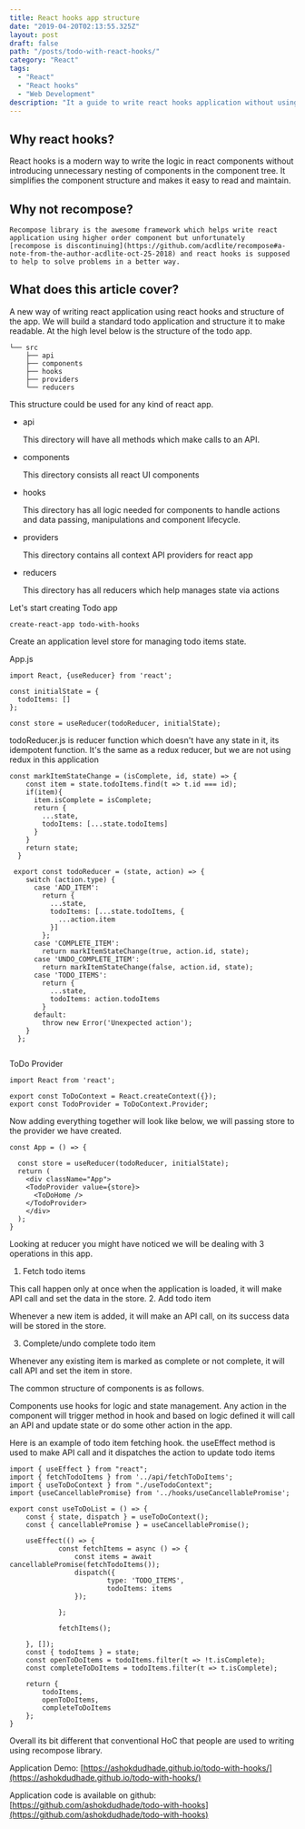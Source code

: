 ```yaml
---
title: React hooks app structure
date: "2019-04-20T02:13:55.325Z"
layout: post
draft: false
path: "/posts/todo-with-react-hooks/"
category: "React"
tags:
  - "React"
  - "React hooks"
  - "Web Development"
description: "It a guide to write react hooks application without using recompose or redux dependencies"
---
```


## Why react hooks?
React hooks is a modern way to write the logic in react components without introducing unnecessary nesting of components in the component tree. It simplifies the component structure and makes it easy to read and maintain.


## Why not recompose?
    Recompose library is the awesome framework which helps write react application using higher order component but unfortunately 
    [recompose is discontinuing](https://github.com/acdlite/recompose#a-note-from-the-author-acdlite-oct-25-2018) and react hooks is supposed to help to solve problems in a better way.

## What does this article cover?
A new way of writing react application using react hooks and structure of the app. We will build a standard todo application and structure it to make readable. At the high level below is the structure of the todo app.

```
└── src
    ├── api
    ├── components
    ├── hooks
    ├── providers
    └── reducers
```
This structure could be used for any kind of react app.

* api

    This directory will have all methods which make calls to an API.
* components

    This directory consists all react UI components
* hooks

     This directory has all logic needed for components to handle actions and data passing, manipulations and component lifecycle.
* providers

    This directory contains all context API providers for react app
* reducers

    This directory has all reducers which help manages state via actions



Let's start creating Todo app

```
create-react-app todo-with-hooks
```

Create an application level store for managing todo items state.

App.js
```  
import React, {useReducer} from 'react';

const initialState = {
  todoItems: []
};

const store = useReducer(todoReducer, initialState);
```

todoReducer.js is reducer function which doesn't have any state in it, its idempotent function. It's the same as a redux reducer, but we are not using redux in this application
```
const markItemStateChange = (isComplete, id, state) => {
    const item = state.todoItems.find(t => t.id === id);
    if(item){
      item.isComplete = isComplete;
      return {
        ...state, 
        todoItems: [...state.todoItems]
      }
    }
    return state;
  }
  
 export const todoReducer = (state, action) => {
    switch (action.type) {
      case 'ADD_ITEM':
        return {
          ...state,
          todoItems: [...state.todoItems, {
            ...action.item
          }]
        };
      case 'COMPLETE_ITEM':
        return markItemStateChange(true, action.id, state);
      case 'UNDO_COMPLETE_ITEM':
        return markItemStateChange(false, action.id, state);
      case 'TODO_ITEMS':
        return {
          ...state,
          todoItems: action.todoItems
        }
      default:
        throw new Error('Unexpected action');
    }
  };
  
```
ToDo Provider
```
import React from 'react';

export const ToDoContext = React.createContext({});
export const TodoProvider = ToDoContext.Provider;
```

Now adding everything together will look like below, we will passing store to the provider we have created.

```
const App = () => {

  const store = useReducer(todoReducer, initialState);
  return (
    <div className="App">
    <TodoProvider value={store}> 
      <ToDoHome />
    </TodoProvider>
    </div>
  );
}
```

Looking at reducer you might have noticed we will be dealing with 3 operations in this app.


1. Fetch todo items

This call happen only at once when the application is loaded, it will make API call and set the data in the store.
2. Add todo item

Whenever a new item is added, it will make an API call, on its success data will be stored in the store.

3. Complete/undo complete todo item

Whenever any existing item is marked as complete or not complete, it will call API and set the item in store.

The common structure of components is as follows.

Components use hooks for logic and state management. Any action in the component will trigger method in hook and based on logic defined it will call an API and update state or do some other action in the app.

Here is an example of todo item fetching hook. the useEffect method is used to make API call and it dispatches the action to update todo items

```
import { useEffect } from "react";
import { fetchTodoItems } from '../api/fetchToDoItems';
import { useToDoContext } from "./useTodoContext";
import {useCancellablePromise} from '../hooks/useCancellablePromise';

export const useToDoList = () => {
    const { state, dispatch } = useToDoContext();
    const { cancellablePromise } = useCancellablePromise();

    useEffect(() => {
            const fetchItems = async () => {
                const items = await cancellablePromise(fetchTodoItems());
                dispatch({
                        type: 'TODO_ITEMS',
                        todoItems: items
                });
                 
            };
    
            fetchItems();
        
    }, []);
    const { todoItems } = state;
    const openToDoItems = todoItems.filter(t => !t.isComplete);
    const completeToDoItems = todoItems.filter(t => t.isComplete);

    return {
        todoItems,
        openToDoItems,
        completeToDoItems
    };
}
```

Overall its bit different that conventional HoC that people are used to writing using recompose library. 

Application Demo:
[https://ashokdudhade.github.io/todo-with-hooks/](https://ashokdudhade.github.io/todo-with-hooks/)

Application code is available on github:
[https://github.com/ashokdudhade/todo-with-hooks](https://github.com/ashokdudhade/todo-with-hooks)
